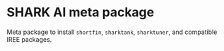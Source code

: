 # SHARK AI meta package

Meta package to install `shortfin`, `sharktank`, `sharktuner`, and compatible
IREE packages.
